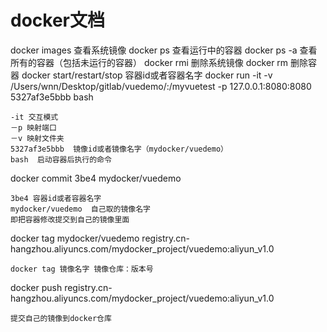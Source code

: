 # docker文档
docker images 查看系统镜像
docker ps 查看运行中的容器
docker ps -a 查看所有的容器（包括未运行的容器）
docker rmi 删除系统镜像
docker rm 删除容器
docker start/restart/stop 容器id或者容器名字
docker run -it -v /Users/wnn/Desktop/gitlab/vuedemo/:/myvuetest -p 127.0.0.1:8080:8080  5327af3e5bbb bash 
```
-it 交互模式
－p 映射端口
－v 映射文件夹
5327af3e5bbb  镜像id或者镜像名字（mydocker/vuedemo）
bash  启动容器后执行的命令
```
docker commit 3be4 mydocker/vuedemo
```
3be4 容器id或者容器名字
mydocker/vuedemo  自己取的镜像名字
即把容器修改提交到自己的镜像里面
```
docker tag mydocker/vuedemo registry.cn-hangzhou.aliyuncs.com/mydocker_project/vuedemo:aliyun_v1.0
```
docker tag 镜像名字 镜像仓库：版本号
```
docker push registry.cn-hangzhou.aliyuncs.com/mydocker_project/vuedemo:aliyun_v1.0
```
提交自己的镜像到docker仓库
```




